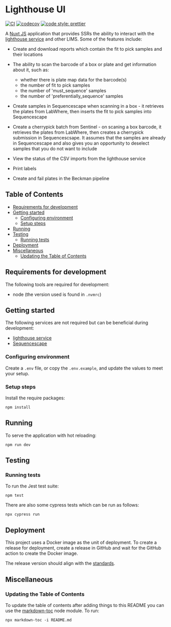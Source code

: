 # Lighthouse UI

[![CI](https://github.com/sanger/lighthouse-ui/actions/workflows/ci.yml/badge.svg)](https://github.com/sanger/lighthouse-ui/actions/workflows/ci.yml)
[![codecov](https://codecov.io/gh/sanger/lighthouse-ui/branch/develop/graph/badge.svg)](https://codecov.io/gh/sanger/lighthouse-ui)
[![code style: prettier](https://img.shields.io/badge/code_style-prettier-ff69b4.svg?style=flat-square)](https://github.com/prettier/prettier)

A [Nuxt JS](https://nuxtjs.org) application that provides SSRs the ability to interact with the [lighthouse service](https://github.com/sanger/lighthouse) and other LIMS. Some
of the features include:

-   Create and download reports which contain the fit to pick samples and their locations
-   The ability to scan the barcode of a box or plate and get information about it, such as:
    -   whether there is plate map data for the barcode(s)
    -   the number of fit to pick samples
    -   the number of 'must_sequence' samples
    -   the number of 'preferentially_sequence' samples
-   Create samples in Sequencescape when scanning in a box - it retrieves the plates from LabWhere, then inserts the fit
    to pick samples into Sequencescape

-   Create a cherrypick batch from Sentinel - on scaning a box barcode, it retrieves the plates from LabWhere, then
    creates a cherrypick submission in Sequencescsape. It assumes that the samples are already in Sequencescape and also
    gives you an opportunity to deselect samples that you do not want to include
-   View the status of the CSV imports from the lighthouse service
-   Print labels
-   Create and fail plates in the Beckman pipeline

## Table of Contents

<!-- toc -->

-   [Requirements for development](#requirements-for-development)
-   [Getting started](#getting-started)
    -   [Configuring environment](#configuring-environment)
    -   [Setup steps](#setup-steps)
-   [Running](#running)
-   [Testing](#testing)
    -   [Running tests](#running-tests)
-   [Deployment](#deployment)
-   [Miscellaneous](#miscellaneous)
    -   [Updating the Table of Contents](#updating-the-table-of-contents)

<!-- tocstop -->

## Requirements for development

The following tools are required for development:

-   node (the version used is found in `.nvmrc`)

## Getting started

The following services are not required but can be beneficial during development:

-   [lighthouse service](https://github.com/sanger/lighthouse)
-   [Sequencescape](https://github.com/sanger/sequencescape)

### Configuring environment

Create a `.env` file, or copy the `.env.example`, and update the values to meet your setup.

### Setup steps

Install the require packages:

    npm install

## Running

To serve the application with hot reloading:

    npm run dev

## Testing

### Running tests

To run the Jest test suite:

    npm test

There are also some cypress tests which can be run as follows:

    npx cypress run

## Deployment

This project uses a Docker image as the unit of deployment. To create a release for deployment, create a release
in GitHub and wait for the GitHub action to create the Docker image.

The release version should align with the [standards](https://github.com/sanger/.github/blob/master/standards.md).

## Miscellaneous

### Updating the Table of Contents

To update the table of contents after adding things to this README you can use the [markdown-toc](https://github.com/jonschlinkert/markdown-toc)
node module. To run:

    npx markdown-toc -i README.md
